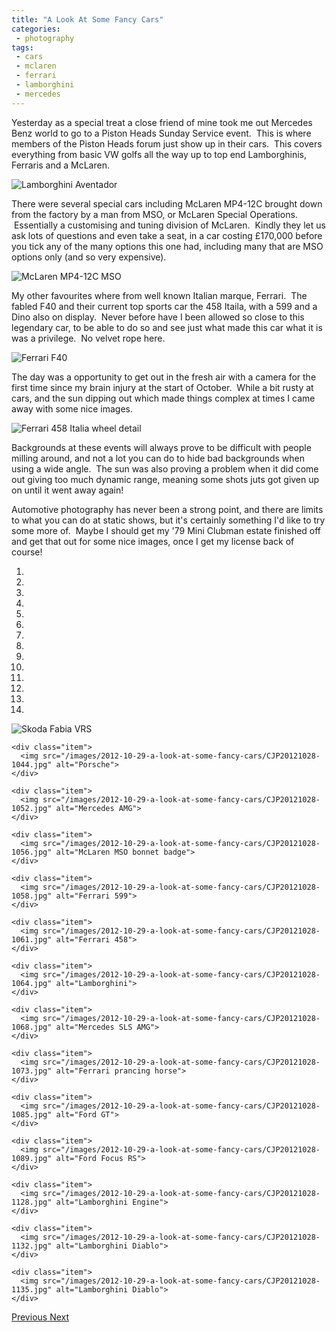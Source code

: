 ```yaml
---
title: "A Look At Some Fancy Cars"
categories:
 - photography
tags:
 - cars
 - mclaren
 - ferrari
 - lamborghini
 - mercedes
---
```

Yesterday as a special treat a close friend of mine took me out Mercedes Benz world to go to a Piston Heads Sunday Service event.  This is where members of the Piston Heads forum just show up in their cars.  This covers everything from basic VW golfs all the way up to top end Lamborghinis, Ferraris and a McLaren.

<img class="padded center"
		alt="Lamborghini Aventador"
		src="/images/2012-10-29-a-look-at-some-fancy-cars/CJP20121028-1064.jpg" />

<!-- more -->

There were several special cars including McLaren MP4-12C brought down from the factory by a man from MSO, or McLaren Special Operations.  Essentially a customising and tuning division of McLaren.  Kindly they let us ask lots of questions and even take a seat, in a car costing £170,000 before you tick any of the many options this one had, including many that are MSO options only (and so very expensive).

<img class="padded center"
		alt="McLaren MP4-12C MSO"
		src="/images/2012-10-29-a-look-at-some-fancy-cars/CJP20121028-1042.jpg" />

My other favourites where from well known Italian marque, Ferrari.  The fabled F40 and their current top sports car the 458 Itaila, with a 599 and a Dino also on display.  Never before have I been allowed so close to this legendary car, to be able to do so and see just what made this car what it is was a privilege.  No velvet rope here.

<img class="padded center"
		alt="Ferrari F40"
		src="/images/2012-10-29-a-look-at-some-fancy-cars/CJP20121028-1079.jpg" />

The day was a opportunity to get out in the fresh air with a camera for the first time since my brain injury at the start of October.  While a bit rusty at cars, and the sun dipping out which made things complex at times I came away with some nice images.

<img class="padded center"
		alt="Ferrari 458 Italia wheel detail"
		src="/images/2012-10-29-a-look-at-some-fancy-cars/CJP20121028-1070-Edit.jpg" />

Backgrounds at these events will always prove to be difficult with people milling around, and not a lot you can do to hide bad backgrounds when using a wide angle.  The sun was also proving a problem when it did come out giving too much dynamic range, meaning some shots juts got given up on until it went away again!

Automotive photography has never been a strong point, and there are limits to what you can do at static shows, but it's certainly something I'd like to try some more of.  Maybe I should get my '79 Mini Clubman estate finished off and get that out for some nice images, once I get my license back of course!

<div id="carousel-example-generic" class="carousel slide" data-ride="carousel">
  <!-- Indicators -->
  <ol class="carousel-indicators">
    <li data-target="#carousel-example-generic" data-slide-to="0" class="active"></li>
    <li data-target="#carousel-example-generic" data-slide-to="1"></li>
    <li data-target="#carousel-example-generic" data-slide-to="2"></li>
    <li data-target="#carousel-example-generic" data-slide-to="3"></li>
    <li data-target="#carousel-example-generic" data-slide-to="4"></li>
    <li data-target="#carousel-example-generic" data-slide-to="5"></li>
    <li data-target="#carousel-example-generic" data-slide-to="6"></li>
    <li data-target="#carousel-example-generic" data-slide-to="7"></li>
    <li data-target="#carousel-example-generic" data-slide-to="8"></li>
    <li data-target="#carousel-example-generic" data-slide-to="9"></li>
    <li data-target="#carousel-example-generic" data-slide-to="10"></li>
    <li data-target="#carousel-example-generic" data-slide-to="11"></li>
    <li data-target="#carousel-example-generic" data-slide-to="12"></li>
    <li data-target="#carousel-example-generic" data-slide-to="13"></li>
  </ol>

  <!-- Wrapper for slides -->
  <div class="carousel-inner" role="listbox">
    <div class="item active">
      <img src="/images/2012-10-29-a-look-at-some-fancy-cars/CJP20121028-1041.jpg" alt="Skoda Fabia VRS">
    </div>

    <div class="item">
      <img src="/images/2012-10-29-a-look-at-some-fancy-cars/CJP20121028-1044.jpg" alt="Porsche">
    </div>

    <div class="item">
      <img src="/images/2012-10-29-a-look-at-some-fancy-cars/CJP20121028-1052.jpg" alt="Mercedes AMG">
    </div>

    <div class="item">
      <img src="/images/2012-10-29-a-look-at-some-fancy-cars/CJP20121028-1056.jpg" alt="McLaren MSO bonnet badge">
    </div>

    <div class="item">
      <img src="/images/2012-10-29-a-look-at-some-fancy-cars/CJP20121028-1058.jpg" alt="Ferrari 599">
    </div>

    <div class="item">
      <img src="/images/2012-10-29-a-look-at-some-fancy-cars/CJP20121028-1061.jpg" alt="Ferrari 458">
    </div>

    <div class="item">
      <img src="/images/2012-10-29-a-look-at-some-fancy-cars/CJP20121028-1064.jpg" alt="Lamborghini">
    </div>

    <div class="item">
      <img src="/images/2012-10-29-a-look-at-some-fancy-cars/CJP20121028-1068.jpg" alt="Mercedes SLS AMG">
    </div>

    <div class="item">
      <img src="/images/2012-10-29-a-look-at-some-fancy-cars/CJP20121028-1073.jpg" alt="Ferrari prancing horse">
    </div>

    <div class="item">
      <img src="/images/2012-10-29-a-look-at-some-fancy-cars/CJP20121028-1085.jpg" alt="Ford GT">
    </div>

    <div class="item">
      <img src="/images/2012-10-29-a-look-at-some-fancy-cars/CJP20121028-1089.jpg" alt="Ford Focus RS">
    </div>

    <div class="item">
      <img src="/images/2012-10-29-a-look-at-some-fancy-cars/CJP20121028-1128.jpg" alt="Lamborghini Engine">
    </div>

    <div class="item">
      <img src="/images/2012-10-29-a-look-at-some-fancy-cars/CJP20121028-1132.jpg" alt="Lamborghini Diablo">
    </div>

    <div class="item">
      <img src="/images/2012-10-29-a-look-at-some-fancy-cars/CJP20121028-1135.jpg" alt="Lamborghini Diablo">
    </div>

  </div>

  <!-- Controls -->
  <a class="left carousel-control" href="#carousel-example-generic" role="button" data-slide="prev">
    <span class="glyphicon glyphicon-chevron-left" aria-hidden="true"></span>
    <span class="sr-only">Previous</span>
  </a>
  <a class="right carousel-control" href="#carousel-example-generic" role="button" data-slide="next">
    <span class="glyphicon glyphicon-chevron-right" aria-hidden="true"></span>
    <span class="sr-only">Next</span>
  </a>
</div>
